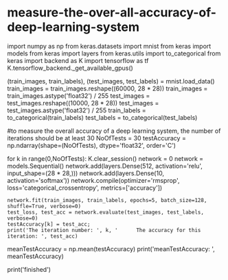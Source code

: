 # measure-the-over-all-accuracy-of-deep-learning-system
import numpy as np
from keras.datasets import mnist
from keras import models
from keras import layers
from keras.utils import to_categorical
from keras import backend as K
import tensorflow as tf
K.tensorflow_backend._get_available_gpus()

(train_images, train_labels), (test_images, test_labels) = mnist.load_data()
train_images = train_images.reshape((60000, 28 * 28))
train_images = train_images.astype('float32') / 255
test_images = test_images.reshape((10000, 28 * 28))
test_images = test_images.astype('float32') / 255
train_labels = to_categorical(train_labels)
test_labels = to_categorical(test_labels)

#to measure the overall accuracy of a deep learning system, the number of iterations should be at least 30
NoOfTests = 30
testAccuracy = np.ndarray(shape=(NoOfTests), dtype='float32', order='C')

for k in range(0,NoOfTests):
    K.clear_session()
    network = 0
    network = models.Sequential()
    network.add(layers.Dense(512, activation='relu', input_shape=(28 * 28,)))
    network.add(layers.Dense(10, activation='softmax'))
    network.compile(optimizer='rmsprop', loss='categorical_crossentropy', metrics=['accuracy'])

    network.fit(train_images, train_labels, epochs=5, batch_size=128, shuffle=True, verbose=0)
    test_loss, test_acc = network.evaluate(test_images, test_labels, verbose=0)
    testAccuracy[k] = test_acc;
    print('The iteration number: ', k, '      The accuracy for this iteration: ', test_acc)

meanTestAccuracy = np.mean(testAccuracy)
print('meanTestAccuracy: ', meanTestAccuracy)


print('finished')

